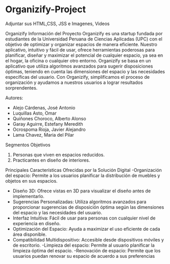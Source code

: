 # Organizify-Project
Adjuntar sus HTML,CSS, JSS e Imagenes, Videos 

Organizify
Información del Proyecto
Organizify es una startup fundada por estudiantes de la Universidad Peruana de Ciencias Aplicadas (UPC) con el objetivo de optimizar y organizar espacios de manera eficiente. Nuestro aplicativo, intuitivo y fácil de usar, ofrece herramientas poderosas para planificar, diseñar y maximizar el potencial de cualquier espacio, ya sea en el hogar, la oficina o cualquier otro entorno. Organizify se basa en un aplicativo que utiliza algoritmos avanzados para sugerir disposiciones óptimas, teniendo en cuenta las dimensiones del espacio y las necesidades específicas del usuario. Con Organizify, simplificamos el proceso de organización y ayudamos a nuestros usuarios a lograr resultados sorprendentes.

Autores:
- Alejo Cárdenas, José Antonio
- Luquillas Asto, Omar
- Quiñones Choroco, Alberto Alonso
- Garay Aguirre, Estefany Meredith
- Ocrospoma Rioja, Javier Alejandro
- Lama Chavez, Maria del Pilar

Segmentos Objetivos
1. Personas que viven en espacios reducidos.
2. Practicantes en diseño de interiores.

Principales Características Ofrecidas por la Solución Digital
-Organización del espacio: Permite a los usuarios planificar la distribución de muebles y objetos en sus espacios.
- Diseño 3D: Ofrece vistas en 3D para visualizar el diseño antes de implementarlo.
- Sugerencias Personalizadas: Utiliza algoritmos avanzados para proporcionar sugerencias de disposición óptima según las dimensiones del espacio y las necesidades del usuario.
- Interfaz Intuitiva: Fácil de usar para personas con cualquier nivel de experiencia en diseño.
- Optimización del Espacio: Ayuda a maximizar el uso eficiente de cada área disponible.
- Compatibilidad Multidispositivo: Accesible desde dispositivos móviles y de escritorio.
-Limpieza del espacio: Permite al usuario planificar la limpieza óptima del espacio.
-Renovación de espacio: Permite que los usuarios puedan renovar su espacio de acuerdo a sus preferencias
